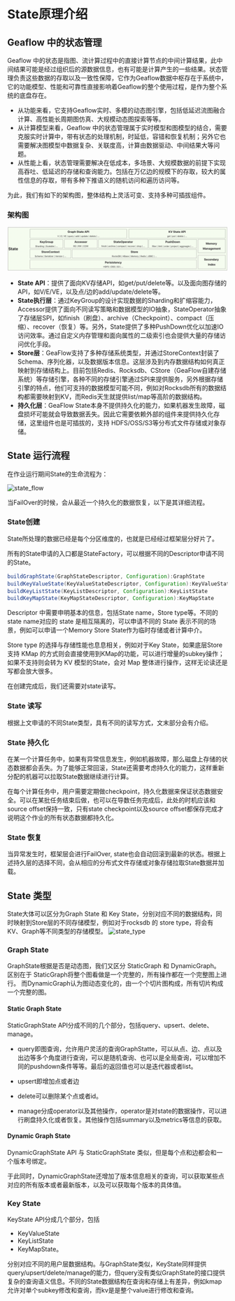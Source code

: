 # State原理介绍

## Geaflow 中的状态管理
Geaflow 中的状态是指图、流计算过程中的直接计算节点的中间计算结果，此中间结果可能是经过组织后的源数据信息，也有可能是计算产生的一些结果。状态管理负责这些数据的存取以及一致性保障，它作为Geaflow数据中枢存在于系统中，它的功能模型、性能和可靠性直接影响着Geaflow的整个使用过程，是作为整个系统的底盘存在。

* 从功能来看，它支持Geaflow实时、多模的动态图引擎，包括低延迟流图融合计算、高性能长周期图仿真、大规模动态图探索等等。
* 从计算模型来看，Geaflow 中的状态管理属于实时模型和图模型的结合，需要克服实时计算中，带有状态的处理机制，时延低，容错和恢复机制；另外它也需要解决图模型中数据复杂、关联度高，计算由数据驱动、中间结果大等问题。
* 从性能上看，状态管理需要解决在低成本，多场景、大规模数据的前提下实现高吞吐、低延迟的存储和查询能力。包括在万亿边的规模下的存取，较大的属性信息的存取，带有多种下推语义的随机访问和遍历访问等。

为此，我们有如下的架构图，整体结构上灵活可变、支持多种可插拔组件。

### 架构图

![state_arch](../../../static/img/state_arch_new.png)

* **State API**：提供了面向KV存储API，如get/put/delete等。以及面向图存储的API，如V/E/VE，以及点/边的add/update/delete等。
* **State执行层**：通过KeyGroup的设计实现数据的Sharding和扩缩容能力，Accessor提供了面向不同读写策略和数据模型的IO抽象，StateOperator抽象了存储层SPI，如finish（刷盘）、archive（Checkpoint）、compact（压缩）、recover（恢复）等。另外，State提供了多种PushDown优化以加速IO访问效率。通过自定义内存管理和面向属性的二级索引也会提供大量的存储访问优化手段。
* **Store层**：GeaFlow支持了多种存储系统类型，并通过StoreContext封装了Schema、序列化器，以及数据版本信息。这层涉及到内存数据结构如何真正映射到存储结构上。目前包括Redis、Rocksdb、CStore（GeaFlow自建存储系统）等存储引擎，各种不同的存储引擎通过SPI来提供服务，另外根据存储引擎的特点，他们可支持的数据模型可能不同，例如对Rocksdb所有的数据结构都需要映射到KV，而Redis天生就提供list/map等高阶的数据结构。
* **持久化层**：GeaFlow State本身不提供持久化的能力，如果机器发生故障，磁盘损坏可能就会导致数据丢失。因此它需要依赖外部的组件来提供持久化存储，这里组件也是可插拔的，支持 HDFS/OSS/S3等分布式文件存储或对象存储。

## State 运行流程

在作业运行期间State的生命流程为：

![state_flow](../../../static/img/state_flow.png) 

当FailOver的时候，会从最近一个持久化的数据恢复，以下是其详细流程。

### State创建

State所处理的数据已经是每个分区维度的，也就是已经经过框架层分好片了。

所有的State申请的入口都是StateFactory，可以根据不同的Descriptor申请不同的State。
```java
buildGraphState(GraphStateDescriptor, Configuration):GraphState
buildKeyValueState(KeyValueStateDescriptor, Configuration):KeyValueState
buildKeyListState(KeyListDescriptor, Configuration):KeyListState
buildKeyMapState(KeyMapStateDescriptor, Configuration):KeyMapState
```

Descriptor 中需要申明基本的信息，包括State name，Store type等。不同的state name对应的 state 是相互隔离的，可以申请不同的 State 表示不同的场景，例如可以申请一个Memory Store State作为临时存储或者计算中介。

Store type 的选择与存储性能也息息相关，例如对于Key State，如果底层Store支持 KMap 的方式则会直接使用到KMap的功能，可以进行增量的subkey操作；如果不支持则会转为 KV 模型的State，会对 Map 整体进行操作，这样无论读还是写都会放大很多。

在创建完成后，我们还需要对state读写。

### State 读写

根据上文申请的不同State类型，具有不同的读写方式，文末部分会有介绍。

### State 持久化
在某一个计算任务中，如果有异常信息发生，例如机器故障，那么磁盘上存储的状态数据都会丢失。为了能够正常回滚，State还需要考虑持久化的能力，这样重新分配的机器可以拉取State数据继续进行计算。

在每个计算任务中，用户需要定期做checkpoint，持久化数据来保证状态数据安全。可以在某批任务结束后做，也可以在导数任务完成后，此处的时机应该和source offset保持一致，只有state checkpoint以及source offset都保存完成才说明这个作业的所有状态数据都持久化。

### State 恢复

当异常发生时，框架层会进行FailOver, state也会自动回滚到最新的状态。根据上述持久层的选择不同，会从相应的分布式文件存储或对象存储拉取State数据并加载。


## State 类型

State大体可以区分为Graph State 和 Key State，分别对应不同的数据结构，同时映射到Store层的不同存储模型，例如对于rocksdb 的 store type，将会有KV、Graph等不同类型的存储模型。
![state_type](../../../static/img/state_type.png)

### Graph State

GraphState根据是否是动态图，我们又区分 StaticGraph 和 DynamicGraph。
区别在于 StaticGraph将整个图看做是一个完整的，所有操作都在一个完整图上进行。
而DynamicGraph认为图动态变化的，由一个个切片图构成，所有切片构成一个完整的图。


#### Static Graph State
StaticGraphState API分成不同的几个部分，包括query、upsert、delete、manage。

* query即图查询，允许用户灵活的查询GraphStatte，可以从点、边、点以及出边等多个角度进行查询，可以是随机查询、也可以是全局查询，可以增加不同的pushdown条件等等。最后的返回值也可以是迭代器或者list。

* upsert即增加点或者边

* delete可以删除某个点或者id。

* manage分成operator以及其他操作，operator是对state的数据操作，可以进行刷盘持久化或者恢复。其他操作包括summary以及metrics等信息的获取。


#### Dynamic Graph State
DynamicGraphState API 与 StaticGraphState 类似，但是每个点和边都会和一个版本号绑定。

于此同时，DynamicGraphState还增加了版本信息相关的查询，可以获取某些点对应的所有版本或者最新版本，以及可以获取每个版本的具体值。


### Key State
KeyState API分成几个部分，包括
* KeyValueState
* KeyListState
* KeyMapState。


分别对应不同的用户层数据结构。与GraphState类似，KeyState同样提供 query/upsert/delete/manage的能力，但query没有类似GraphState的接口提供复杂的查询语义信息。不同的State数据结构在查询和存储上有差异，例如kmap允许对单个subkey修改和查询，而kv是是整个value进行修改和查询。
